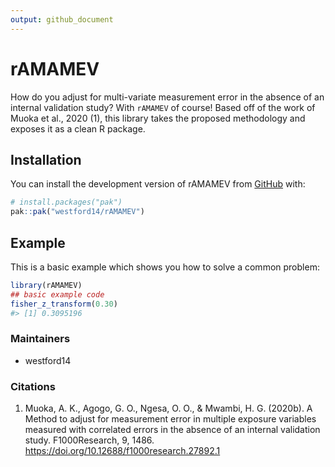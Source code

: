```yaml
---
output: github_document
---
```


<!-- README.md is generated from README.Rmd. Please edit that file -->



# rAMAMEV

<!-- badges: start -->
<!-- badges: end -->

How do you adjust for multi-variate measurement error in the absence of an internal
validation study? With `rAMAMEV` of course! Based off of the work of Muoka et al., 2020 (1),
this library takes the proposed methodology and exposes it as a clean R package.

## Installation

You can install the development version of rAMAMEV from [GitHub](https://github.com/) with:

``` r
# install.packages("pak")
pak::pak("westford14/rAMAMEV")
```

## Example

This is a basic example which shows you how to solve a common problem:


``` r
library(rAMAMEV)
## basic example code
fisher_z_transform(0.30)
#> [1] 0.3095196
```

### Maintainers

* westford14

### Citations

1. Muoka, A. K., Agogo, G. O., Ngesa, O. O., & Mwambi, H. G. (2020b). A Method to adjust for measurement error in multiple exposure variables measured with correlated errors in the absence of an internal validation study. F1000Research, 9, 1486. https://doi.org/10.12688/f1000research.27892.1
